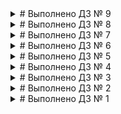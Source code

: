 <details><summary># Выполнено ДЗ № 9</summary>
 - [x] Основное ДЗ
 - [ ] Задание со *

## В процессе сделано:
 
## Как запустить проект:

## Как проверить работоспособность:

## PR checklist:
 - [x] Выставлен label с темой домашнего задания
</details>
<details><summary># Выполнено ДЗ № 8</summary>
 - [x] Основное ДЗ
 - [ ] Задание со *

## В процессе сделано:
 1. Равернут, с помощью helm prometheus, grafana, node-exporter.
 2. Применены манифесты для развёртывания nginx (3 реплики).
 3. Проверена с помощью  kubectl port-forward работа prometheus на порту 9090:9090, grafana на порту 8000:80 и nginx по адресу 127.0.0.1:8080/basic_status (8080:8080).
## Как запустить проект:
 kubectl create ns monitoring
 helm install prometheus-stack prometheus-community/kube-prometheus-stack -n monitoring
 kubectl apply -f '*.yaml'
## Как проверить работоспособность:
 kubectl get all -n monitoring 
 kubectl get all ##nginx развёрнут в default
## PR checklist:
 - [x] Выставлен label с темой домашнего задания
</details>
<details><summary># Выполнено ДЗ № 7</summary>

 - [x] Основное ДЗ
 - [ ] Задание со *

## В процессе сделано:
 - Запущен кластер на minikube
 - Развернуты CustomResource и CustomResourceDefinition для mysql оператора
 - Проверена работа контроллера путём удаления mysql-instance. И обратном деплое. Данные сохранились:
 
## Как запустить проект:
 kubectl apply -f cr.yml
## Как проверить работоспособность:
 mysql: [Warning] Using a password on the command line interface can be insecure.
+----+-------------+
| id | name        |
+----+-------------+
|  1 | some data   |
|  2 | some data-2 |
+----+-------------+
NAME                         COMPLETIONS   DURATION   AGE
backup-mysql-instance-job    1/1           3s         19m
restore-mysql-instance-job   1/1           54s        18m

## PR checklist:
 - [x] Выставлен label с темой домашнего задания
</details>
<details><summary># Выполнено ДЗ № 6</summary>
# Выполнено ДЗ № 6

 - [x] Основное ДЗ
 - [ ] Задание со *

## В процессе сделано:
 - Развёрнут кластер на gcloud (в последствии работа была продолжена на yandex cloud)
 - Выполнена работа по разворачиванию cert-manager, chartmuseum с помощью helm.
 - Развернул harbor с автовыдачей сертификата через letsencrypt
 - Развернут microservice-demo c помощью своего helm чарта
 - Проведена работа с kubecfg
 - Проведена работа с Kustomize, развёрнуты микросервисы в окружении prod и test.

## Как запустить проект:
 - /kubernetes-templating/repo.sh
 - kubectl apply -k kubernetes-templating/kustomize/overrides/<Название окружения>/

## Как проверить работоспособность:
 - https://charmuseum.51.250.69.255.nip.io
 - https://harbor.51.250.69.255.nip.io
 - https://shop.51.250.69.255.nip.io
 

## PR checklist:
 - [x] Выставлен label с темой домашнего задания
</details>
<details><summary># Выполнено ДЗ № 5</summary>

 - [x] Основное ДЗ
 - [x] Задание со *

## В процессе сделано:
 - Добавлены проверки при создании Pod web (readiness и livenessProbe)
 - **Вопрос для самопроверки:** 
 1. ps aux | grep my_web_server_process - в любом случае grep вернёт информацию, в которой будет содержаться вывод самого процесса grep. 
 2. Имеет смысл, если убрать из вывода запроса grep _(ps aux | grep my_web_server_process | grep -v grep)_ и в таком случае будет проводиться простая проверка запущен ли процесс или нет. (либо пустой результат, либо выводится процесс)
 - Опробованы разные варианты деплоя со значения maxSurge и maxUnvailable (со значением 0, 0 не работает)
 - Создан service ClusterIP с включением IPVS
 - Установлен и настроен MetallB (https://metallb.universe.tf/)
 - * Сделан сервис LoadBalancer, открывающий доступ к coreDNS снаружи кластера.
 - Создан Ingress kubectl apply -f https://raw.githubusercontent.com/kubernetes/ingress-nginx/controller-v1.1.1/deploy/static/provider/cloud/deploy.yaml
 - Поключил web к Ingress и созданы правила для ingress-proxy. Страничка открывается в http://172.17.255.2/web/index.html
- * С помощью ingress настроил доступ к kubernetes-dashboard по ссылку http://172.17.255.2/dashboard/
- * Реализовал Канареечное развертывание с помощью ingress-nginx. Распределение траффика по заголовку Version: v1 | v2. 

## Как проверить работоспособность:
 - Например, перейти по ссылке http://172.17.255.2/

## PR checklist:
 - [x] Выставлен label с темой домашнего задания
</details>
<details><summary># Выполнено ДЗ № 4</summary>

 - [x] Основное ДЗ
 - [x] Задание со *

## В процессе сделано:
 - Созданы service account bob и dave с указанными ролями.
 - Создан namespace prometheus, service account carol в этом namespace и даны права get, list, watch в отношении Pods всего кластера
 - Создан namespace dev, service account jane в dev с ролью admin и создан service account ken в dev с ролью view. 

## Как запустить проект:
 - kubectl apply -f ./kubernetes-security


## PR checklist:
 - [x] Выставлен label с темой домашнего задания

</details>
<details><summary># Выполнено ДЗ № 3</summary>

 - [x] Основное ДЗ
 - [x] Задание со *

## В процессе сделано:
 - Установлен kind и развёрнут кластер согласно конфигурации kind-config.yaml
 - Запустил и поэксперементировал с Replicaset с помощью манифеста frontend-replicaset.yaml
 - Обновление Replicaset не повлекло обновление запущенных pod, т.к. Replicaset следить за количеством pod, а не их конфигурацией (версией). Только после удаления pod - они развернулись с новой версией.
 - Создал сервис paymentservice, манифест paymentservice-replicaset.yaml и применил манифест paymentservice-deployment.yaml
 - Произвёл обновление deployment сервиса paymentservice
 - * Добавил в манифест paymentservice-deployment-bg.yaml
  strategy:
    rollingUpdate:
      maxSurge: 3
      maxUnavailable: 3 
 - и в paymentservice-deployment-reverse.yaml
   strategy:
    rollingUpdate:
      maxSurge: 0
      maxUnavailable: 1
 - применил манифест с readinessProbe и сымитировал неорректную работу приложения.
 - * Взял в интернете node-exporter-daemonset.yaml и развернул. Применил команду проброса портов kubectl port-forward node-exporter-dj4sp -n monitoring 9100:9100 и проверил curl'ом
 - ** добавил в манифест 
  tolerations:
      - operator: Exists
      что даёт допуск на разворачивание pod на control-plane 

## PR checklist:
 - [x] Выставлен label с темой домашнего задания
</details>
<details><summary># Выполнено ДЗ № 2</summary>
 - [x] Основное ДЗ
 - [x] Задание со *

## В процессе сделано:
1. Установил kubectl по инструкции на Ubuntu server 20.04
2. Установил minikube по инструкции (Docker уже был установлен)
3. Запутил minikube start
4. Проверил kubectl cluster-info
5. Запустил > minikube dashboard 
6. Установил brew и через него k9s > /bin/bash -c "$(curl -fsSL https://raw.githubusercontent.com/Homebrew/install/HEAD/install.sh)"
   > brew install derailed/k9s/k9s
   > k9s info
   > k9s -c pod
7. Удалил поды и проверил их восстановление 
8. Причины по которым восстановились все pod в ns kube-system:
   core-dns - Deployment следит за количеством pods и пересоздаёт их при удалении.
   kube-proxy - Daemonset, как и Deployment следит за работой pods.
   kube-apiserver, kube-scheduler, etcd - Static pod, за которыми следит systemd служба kubelet.
9. Создан Dockerfile, собран из него контейнер и загружен на hub.docker.com/evdpronin 
10. Написан манифест web-pod.yaml для создания pod из образа, созданного выше.
11. Добавлен init контейнер в web-pod.yaml 
12. Запущен pod и проверен curl -X GET "https://localhost:8000/homework.html"
13. Собран контейнер frontend с Hipster Shop и загружен в hub.docker.com
14. Запущен pod с помощью frontend-pod.yaml и сделано задание под звёздочкой - frontend-pod-healthy.yaml  
## Как запустить проект:
 - minikube start && kubectl apply -f web-pod.yaml && kubectl apply -f frontend-pod-healthy.yaml
## Как проверить работоспособность:
- kubectl port-forward --address 0.0.0.0 pod/web 8000:8000
- Перейти по ссылке http://localhost:8080
- kubectl get pod frontend
- frontend должен находиться в статусе Running

## PR checklist:
 - [x] Выставлен label с темой домашнего задания</details>
<details><summary># Выполнено ДЗ № 1</summary>
Выполнены работы по настройке git и отправке файлов в репозиторий. Дождался автопроверки после pull request.
</details>
